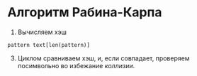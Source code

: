# Алгоритм Рабина-Карпа

1. Вычисляем хэш
```
pattern text[len(pattern)]
```
3. Циклом сравниваем хэш, и, если совпадает, проверяем посимвольно во избежание _коллизии_.
